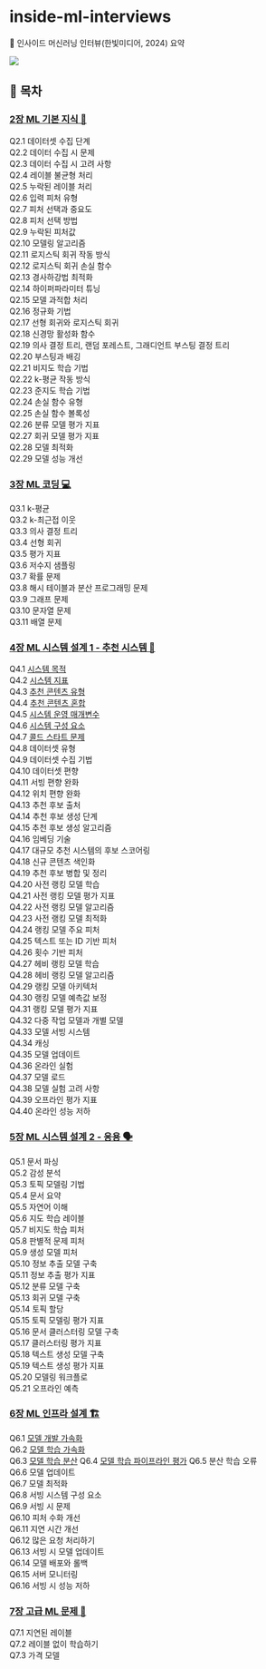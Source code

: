 # inside-ml-interviews

📖 인사이드 머신러닝 인터뷰(한빛미디어, 2024) 요약

![](https://www.hanbit.co.kr/data/books/B4332324407_l.jpg)

## 🔖 목차

### [2장 ML 기본 지식 📘](./chapter02/)

Q2.1 데이터셋 수집 단계  
Q2.2 데이터 수집 시 문제  
Q2.3 데이터 수집 시 고려 사항  
Q2.4 레이블 불균형 처리  
Q2.5 누락된 레이블 처리  
Q2.6 입력 피처 유형  
Q2.7 피처 선택과 중요도  
Q2.8 피처 선택 방법  
Q2.9 누락된 피처값  
Q2.10 모델링 알고리즘  
Q2.11 로지스틱 회귀 작동 방식  
Q2.12 로지스틱 회귀 손실 함수  
Q2.13 경사하강법 최적화  
Q2.14 하이퍼파라미터 튜닝  
Q2.15 모델 과적합 처리  
Q2.16 정규화 기법  
Q2.17 선형 회귀와 로지스틱 회귀  
Q2.18 신경망 활성화 함수  
Q2.19 의사 결정 트리, 랜덤 포레스트, 그래디언트 부스팅 결정 트리  
Q2.20 부스팅과 배깅  
Q2.21 비지도 학습 기법  
Q2.22 k-평균 작동 방식  
Q2.23 준지도 학습 기법  
Q2.24 손실 함수 유형  
Q2.25 손실 함수 볼록성  
Q2.26 분류 모델 평가 지표  
Q2.27 회귀 모델 평가 지표  
Q2.28 모델 최적화  
Q2.29 모델 성능 개선

### [3장 ML 코딩 💻](./chapter03/)

Q3.1 k-평균  
Q3.2 k-최근접 이웃  
Q3.3 의사 결정 트리  
Q3.4 선형 회귀  
Q3.5 평가 지표  
Q3.6 저수지 샘플링  
Q3.7 확률 문제  
Q3.8 해시 테이블과 분산 프로그래밍 문제  
Q3.9 그래프 문제  
Q3.10 문자열 문제  
Q3.11 배열 문제

### [4장 ML 시스템 설계 1 - 추천 시스템 🛒](./chapter04/)

Q4.1 [시스템 목적](./chapter04/q4_01.md)  
Q4.2 [시스템 지표](./chapter04/q4_02.md)  
Q4.3 [추천 콘텐츠 유형](./chapter04/q4_03.md)  
Q4.4 [추천 콘텐츠 혼합](./chapter04/q4_04.md)  
Q4.5 [시스템 운영 매개변수](./chapter04/q4_05.md)  
Q4.6 [시스템 구성 요소](./chapter04/q4_06.md)  
Q4.7 [콜드 스타트 문제](./chapter04/q4_07.md)  
Q4.8 데이터셋 유형  
Q4.9 데이터셋 수집 기법  
Q4.10 데이터셋 편향  
Q4.11 서빙 편향 완화  
Q4.12 위치 편향 완화  
Q4.13 추천 후보 출처  
Q4.14 추천 후보 생성 단계  
Q4.15 추천 후보 생성 알고리즘  
Q4.16 임베딩 기술  
Q4.17 대규모 추천 시스템의 후보 스코어링  
Q4.18 신규 콘텐츠 색인화  
Q4.19 추천 후보 병합 및 정리  
Q4.20 사전 랭킹 모델 학습  
Q4.21 사전 랭킹 모델 평가 지표  
Q4.22 사전 랭킹 모델 알고리즘  
Q4.23 사전 랭킹 모델 최적화  
Q4.24 랭킹 모델 주요 피처  
Q4.25 텍스트 또는 ID 기반 피처  
Q4.26 횟수 기반 피처  
Q4.27 헤비 랭킹 모델 학습  
Q4.28 헤비 랭킹 모델 알고리즘  
Q4.29 랭킹 모델 아키텍처  
Q4.30 랭킹 모델 예측값 보정  
Q4.31 랭킹 모델 평가 지표  
Q4.32 다중 작업 모델과 개별 모델  
Q4.33 모델 서빙 시스템  
Q4.34 캐싱  
Q4.35 모델 업데이트  
Q4.36 온라인 실험  
Q4.37 모델 로드  
Q4.38 모델 실험 고려 사항  
Q4.39 오프라인 평가 지표  
Q4.40 온라인 성능 저하

### [5장 ML 시스템 설계 2 - 응용 🗣️](./chapter05/)

Q5.1 문서 파싱  
Q5.2 감성 분석  
Q5.3 토픽 모델링 기법  
Q5.4 문서 요약  
Q5.5 자연어 이해  
Q5.6 지도 학습 레이블  
Q5.7 비지도 학습 피처  
Q5.8 판별적 문제 피처  
Q5.9 생성 모델 피처  
Q5.10 정보 추출 모델 구축  
Q5.11 정보 추출 평가 지표  
Q5.12 분류 모델 구축  
Q5.13 회귀 모델 구축  
Q5.14 토픽 할당  
Q5.15 토픽 모델링 평가 지표  
Q5.16 문서 클러스터링 모델 구축  
Q5.17 클러스터링 평가 지표  
Q5.18 텍스트 생성 모델 구축  
Q5.19 텍스트 생성 평가 지표  
Q5.20 모델링 워크플로  
Q5.21 오프라인 예측

### [6장 ML 인프라 설계 🏗️](./chapter06/)

Q6.1 [모델 개발 가속화](./chapter06/q6-01.md/)  
Q6.2 [모델 학습 가속화](./chapter06/q6-02.md/)  
Q6.3 [모델 학습 분산](./chapter06/q6-03.md/)
Q6.4 [모델 학습 파이프라인 평가](./chapter06/q6-04.md/)
Q6.5 분산 학습 오류  
Q6.6 모델 업데이트  
Q6.7 모델 최적화  
Q6.8 서빙 시스템 구성 요소  
Q6.9 서빙 시 문제  
Q6.10 피처 수화 개선  
Q6.11 지연 시간 개선  
Q6.12 많은 요청 처리하기  
Q6.13 서빙 시 모델 업데이트  
Q6.14 모델 배포와 롤백  
Q6.15 서버 모니터링  
Q6.16 서빙 시 성능 저하

### [7장 고급 ML 문제 🧠](./chapter07/)

Q7.1 지연된 레이블  
Q7.2 레이블 없이 학습하기  
Q7.3 가격 모델
